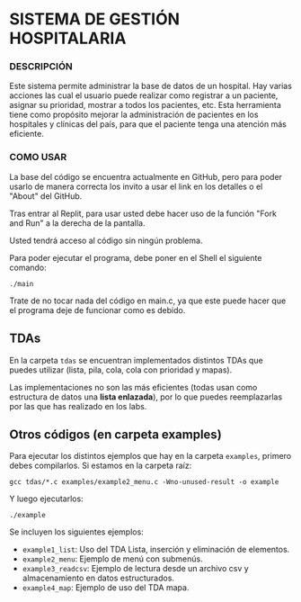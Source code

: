 # SISTEMA DE GESTIÓN HOSPITALARIA

### DESCRIPCIÓN

Este sistema permite administrar la base de datos de un hospital. Hay varias acciones las cual el usuario puede realizar como registrar a un paciente, asignar su prioridad, mostrar a todos los pacientes, etc. Esta herramienta tiene como propósito mejorar la administración de pacientes en los hospitales y clínicas del país, para que el paciente tenga una atención más eficiente.

### COMO USAR

La base del código se encuentra actualmente en GitHub, pero para poder usarlo de manera correcta los invito a usar el link en los detalles o el "About" del GitHub.

Tras entrar al Replit, para usar usted debe hacer uso de la función "Fork and Run" a la derecha de la pantalla.

Usted tendrá acceso al código sin ningún problema.

Para poder ejecutar el programa, debe poner en el Shell el siguiente comando:

````
./main
````

Trate de no tocar nada del código en main.c, ya que este puede hacer que el programa deje de funcionar como es debido.

## TDAs
En la carpeta `tdas` se encuentran implementados distintos TDAs que puedes utilizar (lista, pila, cola, cola con prioridad y mapas). 

Las implementaciones no son las más eficientes (todas usan como estructura de datos una **lista enlazada**), por lo que puedes reemplazarlas por las que has realizado en los labs.

## Otros códigos (en carpeta examples)
Para ejecutar los distintos ejemplos que hay en la carpeta `examples`, primero debes compilarlos. Si estamos en la carpeta raíz:
````
gcc tdas/*.c examples/example2_menu.c -Wno-unused-result -o example
````
Y luego ejecutarlos:
````
./example
````

Se incluyen los siguientes ejemplos:
* `example1_list`: Uso del TDA Lista, inserción y eliminación de elementos.
* `example2_menu`: Ejemplo de menú con submenús.
* `example3_readcsv`: Ejemplo de lectura desde un archivo csv y almacenamiento en datos estructurados.
* `example4_map`: Ejemplo de uso del TDA mapa.